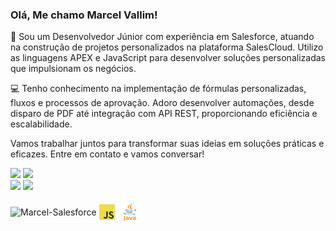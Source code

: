 ### Olá, Me chamo Marcel Vallim!


🚀 Sou um Desenvolvedor Júnior com experiência em Salesforce, atuando na construção de projetos personalizados na plataforma SalesCloud. Utilizo as linguagens APEX e JavaScript para desenvolver soluções personalizadas que impulsionam os negócios.

💻 Tenho conhecimento na implementação de fórmulas personalizadas, fluxos e processos de aprovação. Adoro desenvolver automações, desde disparo de PDF até integração com API REST, proporcionando eficiência e escalabilidade.

Vamos trabalhar juntos para transformar suas ideias em soluções práticas e eficazes. Entre em contato e vamos conversar!


<div>
<img width="55.5%" src="https://github-readme-stats.vercel.app/api?username=MarcelVallim&show_icons=true&theme=white"/>
<img width="42.5%" src="https://github-readme-stats.vercel.app/api/top-langs/?username=MarcelVallim&layout=compact&theme=white"/>



                 
</div>
<div> 
  <a href="mailto:marcelvallim1810@gmail.com"><img src="https://img.shields.io/badge/-Gmail-%23333?style=for-the-badge&logo=gmail&logoColor=white" target="_blank"></a>
  <a href="https://www.linkedin.com/in/marcel-vallim-224310250" target="_blank"><img src="https://img.shields.io/badge/-LinkedIn-%230077B5?style=for-the-badge&logo=linkedin&logoColor=white" target="_blank"></a> 
  
</div>

<div style="display: inline_block"><br>
     <img align="center" alt="Marcel-Salesforce" height="30" width="40" src="https://cdn.jsdelivr.net/gh/devicons/devicon/icons/salesforce/salesforce-original.svg" />
    <img align="center" alt="Marcel-JS" height="25" width="25" src="https://raw.githubusercontent.com/github/explore/80688e429a7d4ef2fca1e82350fe8e3517d3494d/topics/javascript/javascript.png">
    <img align="center" alt="Marcel-Java" height="30" width="40" src="https://raw.githubusercontent.com/github/explore/5b3600551e122a3277c2c5368af2ad5725ffa9a1/topics/java/java.png">

</div>
